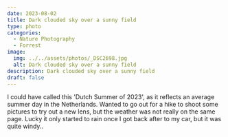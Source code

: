 ```yaml
---
date: 2023-08-02
title: Dark clouded sky over a sunny field
type: photo
categories:
  - Nature Photography
  - Forrest
image:
  img: ../../assets/photos/_DSC2698.jpg
  alt: Dark clouded sky over a sunny field
description: Dark clouded sky over a sunny field
draft: false
---
```


I could have called this 'Dutch Summer of 2023', as it reflects an average summer day in the Netherlands. Wanted to go out for a hike to shoot some pictures to try out a new lens, but the weather was not really on the same page. Lucky it only started to rain once I got back after to my car, but it was quite windy..
